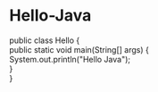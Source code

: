 # Hello-Java
public class Hello {     
    public static void main(String[] args) {         
        System.out.println("Hello Java");       
            }      
        }
